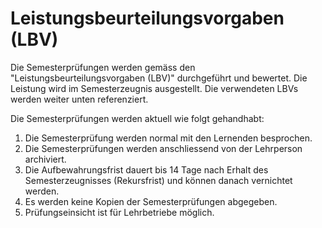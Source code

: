 # Leistungsbeurteilungsvorgaben (LBV)

Die Semesterprüfungen werden gemäss den "Leistungsbeurteilungsvorgaben (LBV)" durchgeführt und bewertet. Die Leistung wird im Semesterzeugnis ausgestellt. Die verwendeten LBVs werden weiter unten referenziert.

Die Semesterprüfungen werden aktuell wie folgt gehandhabt:

1. Die Semesterprüfung werden normal mit den Lernenden besprochen.
1. Die Semesterprüfungen werden anschliessend von der Lehrperson archiviert.
1. Die Aufbewahrungsfrist dauert bis 14 Tage nach Erhalt des Semesterzeugnisses (Rekursfrist) und können danach vernichtet werden.
1. Es werden keine Kopien der Semesterprüfungen abgegeben.
1. Prüfungseinsicht ist für Lehrbetriebe möglich.


